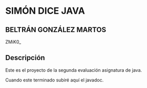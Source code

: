 # SIMÓN DICE JAVA
## BELTRÁN GONZÁLEZ MARTOS
ZMiK0_

## Descripción
Este es el proyecto de la segunda evaluación asignatura de java.

Cuando este terminado subiré aquí el javadoc.
